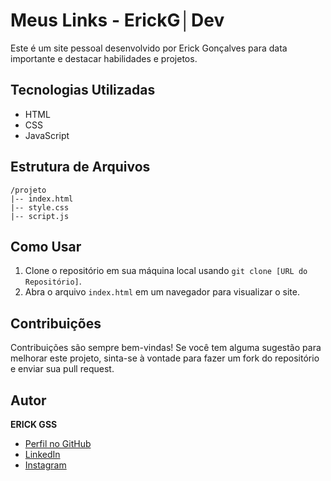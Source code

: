 # Meus Links - ErickG│Dev

Este é um site pessoal desenvolvido por Erick Gonçalves para data importante e destacar habilidades e projetos.

## Tecnologias Utilizadas

- HTML
- CSS
- JavaScript
## Estrutura de Arquivos

```plaintext
/projeto
|-- index.html
|-- style.css
|-- script.js
```
## Como Usar

1. Clone o repositório em sua máquina local usando `git clone [URL do Repositório]`.
2. Abra o arquivo `index.html` em um navegador para visualizar o site.

 ## Contribuições

Contribuições são sempre bem-vindas! Se você tem alguma sugestão para melhorar este projeto, sinta-se à vontade para fazer um fork do repositório e enviar sua pull request.

## Autor

**ERICK GSS**
- [Perfil no GitHub](https://github.com/Erickip1)
- [LinkedIn](https://www.linkedin.com/in/erick-gon%C3%A7alves-516205221/)
- [Instagram](https://www.instagram.com/e.silv05/)
